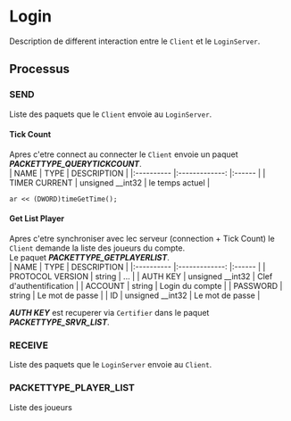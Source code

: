 # Login
Description de different interaction entre le `Client` et le `LoginServer`.<br>

## Processus

### SEND
Liste des paquets que le `Client` envoie au `LoginServer`.<br>

#### Tick Count
Apres c'etre connect au connecter le `Client` envoie un paquet ***PACKETTYPE_QUERYTICKCOUNT***.<br>
| NAME              |      TYPE         |  DESCRIPTION      |
|:----------        |:-------------:    |:------            |
| TIMER CURRENT     |  unsigned __int32 | le temps actuel   |

	ar << (DWORD)timeGetTime();
#### Get List Player
Apres c'etre synchroniser avec lec serveur (connection + Tick Count) le `Client` demande la liste des joueurs du compte.<br>
Le paquet ***PACKETTYPE_GETPLAYERLIST***.<br>
| NAME              |      TYPE         |  DESCRIPTION                  |
|:----------        |:-------------:    |:------                        |
| PROTOCOL VERSION  |  string           | ...                           |
| AUTH KEY          |  unsigned __int32 | Clef d'authentification       |
| ACCOUNT           |  string           | Login du compte               |
| PASSWORD          |  string           | Le mot de passe               |
| ID                |  unsigned __int32 | Le mot de passe               |

***AUTH KEY*** est recuperer via `Certifier` dans le paquet ***PACKETTYPE_SRVR_LIST***.<br>


### RECEIVE
Liste des paquets que le `LoginServer` envoie au `Client`.<br>

### PACKETTYPE_PLAYER_LIST
Liste des joueurs
